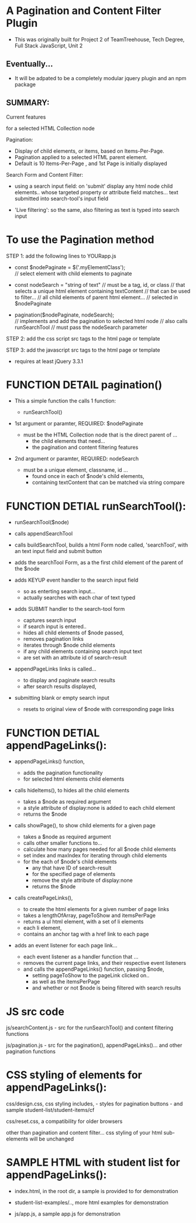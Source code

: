 # A Pagination and Content Filter Plugin

  - This was originally built for Project 2 of TeamTreehouse, Tech Degree, Full Stack JavaScript, Unit 2
  
## Eventually...
  - It will be adpated to be a completely modular jquery plugin and an npm package

## SUMMARY:

Current features

for a selected HTML Collection node

  Pagination:

  - Display of child elements, or items, based on Items-Per-Page.
  - Pagination applied to a selected HTML parent element.
  - Default is 10 Items-Per-Page , and 1st Page is initially displayed

  Search Form and Content Filter:

  - using a search input field:
   on 'submit' display any html node child elements..
   whose targeted property or attribute field matches...
   text submitted into search-tool's input field

  - 'Live filtering':
   so the same, also
   filtering as text is typed into search input

# To use the Pagination method

STEP 1: add the following lines to YOURapp.js

- const $nodePaginate = $('.myElementClass');  
    // select element with child elements to paginate

- const nodeSearch = "string of text"
    // must be a tag, id, or class
      // that selects a unique html element containing textContent
         // that can be used to filter...
           // all child elements of parent html element...
              // selected in $nodePaginate

- pagination($nodePaginate, nodeSearch);  
    // implements and add the pagination to selected html node
      // also calls runSearchTool
        // must pass the nodeSearch parameter


STEP 2: add the css script src tags to the html page or template

 <link rel="stylesheet" href="css-dir/reset.css">
 <link rel="stylesheet" href="css-dir/design.css">


STEP 3: add the javascript src tags to the html page or template

- requires at least jQuery 3.3.1

  <script src="js-dir-or-link-to-latest/jquery-3.3.1.min.js"></script>

  <script src="js-dir-to/search.js"></script>

  <script src="js-dir-to/paginatgion.js"></script>

  <script src="js-dir-or-link-to/YOURapp.js"></script>

# FUNCTION DETAIL pagination()

- This a simple function the calls 1 function:
  - runSearchTool()

- 1st argument or paramter, REQUIRED: $nodePaginate
  - must be the HTML Collection node that is the direct parent of ...
    - the child elements that need...
    - the pagination and content filtering features

- 2nd argument or paramter, REQUIRED: nodeSearch
  - must be a unique element, classname, id ...
    - found once in each of $node's child elements,
    - containing textContent that can be matched via string compare


# FUNCTION DETIAL runSearchTool():

- runSearchTool($node)
 - calls appendSearchTool
 - calls buildSearchTool, builds a html Form node called, 'searchTool', with an text input field and submit button
 - adds the searchTool Form, as a the first child element of the parent of the $node
 - adds KEYUP event handler to the search input field
   - so as enterting search input...
   - actually searches with each char of text typed

- adds SUBMIT handler to the search-tool form
  - captures search input
  - if search input is entered..
  - hides all child elements of $node passed,
  - removes pagination links  
  - iterates through $node child elements
  - if any child elements containing search input text
  - are set with an attribute id of search-result

- appendPageLinks links is called...
  - to display and paginate search results
  - after search results displayed,

- submitting blank or empty search input
  - resets to original view of $node with corresponding page links


# FUNCTION DETIAL appendPageLinks():

- appendPageLinks() function,
  - adds the pagination functionality
  - for selected html elements child elements

- calls hideItems(), to hides all the child elements
  - takes a $node as required argument
  - a style attribute of display:none is added to each child element
  - returns the $node

- calls showPage(), to show child elements for a given page
  - takes a $node as required argument
  - calls other smaller functions to...
  - calculate how many pages needed for all $node child elements
  - set index and maxIndex for iterating through child elements
  - for the each of $node's child elements
    - any that have ID of search-result
    - for the specified page of elements
    - remove the style attribute of display:none
    - returns the $node

- calls createPageLinks(),
  - to create the html elements for a given number of page links
  - takes a lengthOfArray, pageToShow and itemsPerPage
  - returns a ul html element, with a set of li elements
  - each li element,
  - contains an anchor tag with a href link to each page

- adds an event listener for each page link...
  - each event listener as a handler function that ...
  - removes the current page links, and their respective event listeners
  - and calls the appendPageLinks() function, passing $node,
    - setting pageToShow to the pageLink clicked on..
    - as well as the itemsPerPage
    - and whether or not $node is being filtered with search results


# JS src code

js/searchContent.js
    - src for the runSearchTool() and content filtering functions

js/pagination.js
    - src for the pagination(), appendPageLinks()...
      and other pagination functions

# CSS styling of elements for appendPageLinks():

css/design.css, css styling includes,
    - styles for pagination buttons
    - and sample student-list/student-items/cf

css/reset.css, a compatibility for older browsers

other than pagination and content filter...
    css styling of your html sub-elements will be unchanged

# SAMPLE HTML with student list for appendPageLinks():

- index.html, in the root dir,
  a sample is provided to for demonstration

- student-list-examples/..,
    more html examples for demonstration

- js/app.js, a sample app.js for demonstration
